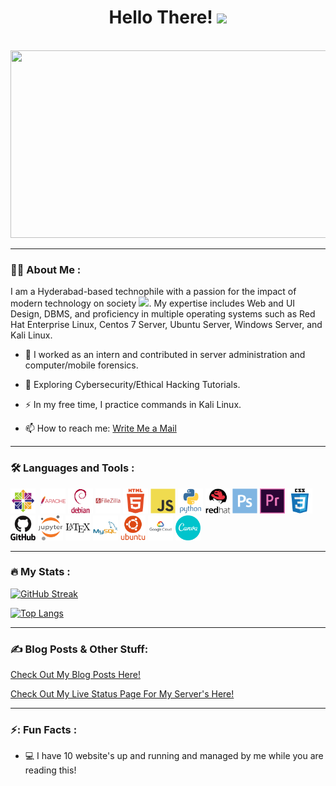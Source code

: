 <!--
**prharshith/prharshith** is a ✨ _special_ ✨ repository because its `README.md` (this file) appears on your GitHub profile.

Here are some ideas to get you started:

- 🔭 I’m currently working on ...
- 🌱 I’m currently learning ...
- 👯 I’m looking to collaborate on ...
- 🤔 I’m looking for help with ...
- 💬 Ask me about ...
- 📫 How to reach me: ...
- 😄 Pronouns: ...
- ⚡ Fun fact: ...
-->
<h1 align="center">
  Hello There!
  <img src="https://media.giphy.com/media/hvRJCLFzcasrR4ia7z/giphy.gif" width="30px"/>
</h1>

<!--<div id="header" align="center">
  <img src="https://media.giphy.com/media/qgQUggAC3Pfv687qPC/giphy.gif" width="200"/>
</div>

<div id="badges" align="center">
  <a href="https://www.linkedin.com/in/prharshith">
    <img src="https://img.shields.io/badge/LinkedIn-blue?style=for-the-badge&logo=linkedin&logoColor=white" alt="LinkedIn Badge"/>
  </a>
</div>-->

<img src="https://komarev.com/ghpvc/?username=prharshith&style=flat-square&color=blue" alt="" align="center"/>

<div align="center">
  <img src="https://media.giphy.com/media/qgQUggAC3Pfv687qPC/giphy.gif" width="600" height="300"/>
</div>

---

### :man_technologist: About Me :
I am a Hyderabad-based technophile with a passion for the impact of modern technology on society  <img src="https://media.giphy.com/media/WUlplcMpOCEmTGBtBW/giphy.gif" width="30">. My expertise includes Web and UI Design, DBMS, and proficiency in multiple operating systems such as Red Hat Enterprise Linux, Centos 7 Server, Ubuntu Server, Windows Server, and Kali Linux.
- :telescope: I worked as an intern and contributed in server administration and computer/mobile forensics.

- :seedling: Exploring Cybersecurity/Ethical Hacking Tutorials.

- :zap: In my free time, I practice commands in Kali Linux.

- :mailbox: How to reach me: <a href="mailto:hello@prharshith.tk">Write Me a Mail</a>

---

### :hammer_and_wrench: Languages and Tools :

<div>
<img src="https://github.com/devicons/devicon/blob/master/icons/centos/centos-original.svg" title="CentOS" alt="CentOS SVG" width="40" height="40"/>&nbsp;

  <img src="https://github.com/devicons/devicon/blob/master/icons/apache/apache-original-wordmark.svg" title="Aache" alt="Apache SVG" width="40" height="40"/>
  
  <img src="https://github.com/devicons/devicon/blob/master/icons/debian/debian-plain-wordmark.svg" title="Debian" alt="Debian SVG" width="40" height="40"/>
  
  <img src="https://github.com/devicons/devicon/blob/master/icons/filezilla/filezilla-plain-wordmark.svg" title="Filezilla" alt="Filezilla SVG" width="40" height="40"/>
  
  <img src="https://github.com/devicons/devicon/blob/master/icons/html5/html5-plain-wordmark.svg" title="HTML5" alt="HTML5 SVG" width="40" height="40"/>
  
  <img src="https://github.com/devicons/devicon/blob/master/icons/javascript/javascript-original.svg" title="JavaScript" alt="JavaScript SVG" width="40" height="40"/>
  
  <img src="https://github.com/devicons/devicon/blob/master/icons/python/python-original-wordmark.svg" title="Python" alt="Python SVG" width="40" height="40"/>
  
  <img src="https://github.com/devicons/devicon/blob/master/icons/redhat/redhat-original-wordmark.svg" title="Redhat" alt="Redhat SVG" width="40" height="40"/>
  
  <img src="https://github.com/devicons/devicon/blob/master/icons/photoshop/photoshop-plain.svg" title="Photoshop" alt="Photoshop SVG" width="40" height="40"/>
  
  <img src="https://github.com/devicons/devicon/blob/master/icons/premierepro/premierepro-original.svg" title="Premiere Pro" alt="Premiere Pro SVG" width="40" height="40"/>
  
  
  <img src="https://github.com/devicons/devicon/blob/master/icons/css3/css3-original-wordmark.svg" title="CSS3" alt="CSS3 SVG" width="40" height="40"/>
  
  
  <img src="https://github.com/devicons/devicon/blob/master/icons/github/github-original-wordmark.svg" title="Github" alt="Github SVG" width="40" height="40"/>
  
  
  <img src="https://github.com/devicons/devicon/blob/master/icons/jupyter/jupyter-original-wordmark.svg" title="Jupyter" alt="Jupyter SVG" width="40" height="40"/>
  
  
  <img src="https://github.com/devicons/devicon/blob/master/icons/latex/latex-original.svg" title="Latex" alt="Latex SVG" width="40" height="40"/>
  
  
  <img src="https://github.com/devicons/devicon/blob/master/icons/mysql/mysql-original-wordmark.svg" title="MySQL" alt="MySQL SVG" width="40" height="40"/>
  
  
  <img src="https://github.com/devicons/devicon/blob/master/icons/ubuntu/ubuntu-plain-wordmark.svg" title="Ubuntu" alt="Ubuntu SVG" width="40" height="40"/>
  
  <img src="https://github.com/devicons/devicon/blob/master/icons/googlecloud/googlecloud-original-wordmark.svg" title="Google Cloud" alt="Google Cloud SVG" width="40" height="40"/>
  
  <img src="https://github.com/devicons/devicon/blob/master/icons/canva/canva-original.svg" title="Canva" alt="Canva SVG" width="40" height="40"/>
  
</div>

---

### :fire: My Stats :
[![GitHub Streak](http://github-readme-streak-stats.herokuapp.com?user=prharshith&theme=dark)](https://git.io/streak-stats)

[![Top Langs](https://github-readme-stats.vercel.app/api/top-langs/?username=prharshith&layout=compact&theme=vision-friendly-dark)](https://github.com/anuraghazra/github-readme-stats)

---

### :writing_hand: Blog Posts & Other Stuff:
<a href="https://blog.prharshith.tk"> Check Out My Blog Posts Here! </a>

<a href="https://status.prharshith.tk">Check Out My Live Status Page For My Server's Here!</a>


---
### ⚡: Fun Facts :

- 💻 I have 10 website's up and running and managed by me while you are reading this!
